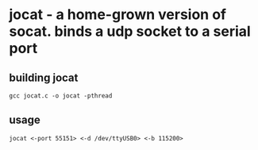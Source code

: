 # jocat - a home-grown version of socat. binds a udp socket to a serial port

## building jocat

    gcc jocat.c -o jocat -pthread

## usage

    jocat <-port 55151> <-d /dev/ttyUSB0> <-b 115200>


